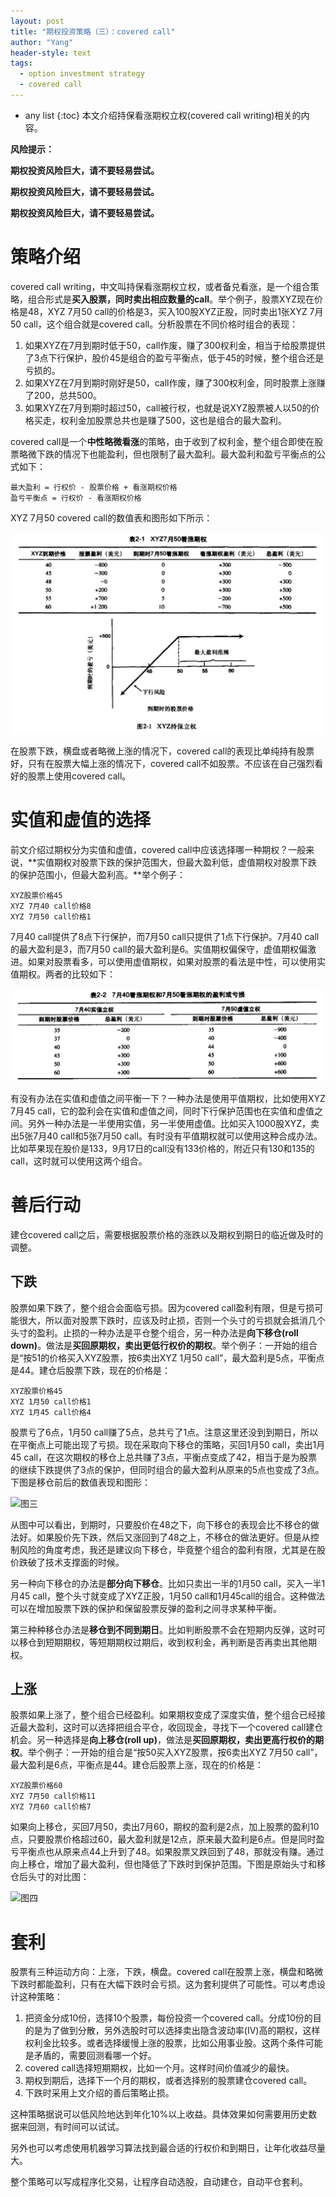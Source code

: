 ```yaml
---
layout: post
title: "期权投资策略（三）：covered call"
author: "Yang"
header-style: text
tags:
  - option investment strategy
  - covered call
---
```


- any list
{:toc}
本文介绍持保看涨期权立权(covered call writing)相关的内容。



**风险提示：**

**期权投资风险巨大，请不要轻易尝试。**

**期权投资风险巨大，请不要轻易尝试。**

**期权投资风险巨大，请不要轻易尝试。**



# 策略介绍

covered call writing，中文叫持保看涨期权立权，或者备兑看涨，是一个组合策略，组合形式是**买入股票，同时卖出相应数量的call**。举个例子，股票XYZ现在价格是48，XYZ 7月50 call的价格是3，买入100股XYZ正股，同时卖出1张XYZ 7月50 call，这个组合就是covered call。分析股票在不同价格时组合的表现：

1. 如果XYZ在7月到期时低于50，call作废，赚了300权利金，相当于给股票提供了3点下行保护，股价45是组合的盈亏平衡点，低于45的时候，整个组合还是亏损的。
2. 如果XYZ在7月到期时刚好是50，call作废，赚了300权利金，同时股票上涨赚了200，总共500。
3. 如果XYZ在7月到期时超过50，call被行权，也就是说XYZ股票被人以50的价格买走，权利金加股票总共也是赚了500，这也是组合的最大盈利。

covered call是一个**中性略微看涨**的策略，由于收到了权利金，整个组合即使在股票略微下跌的情况下也能盈利，但也限制了最大盈利。最大盈利和盈亏平衡点的公式如下：

```
最大盈利 = 行权价 - 股票价格 + 看涨期权价格
盈亏平衡点 = 行权价 - 看涨期权价格
```

XYZ 7月50 covered call的数值表和图形如下所示：

![图一](/img/in-post/2021-02-17-option-strategy-covered-call/post-covered-call.png)

在股票下跌，横盘或者略微上涨的情况下，covered call的表现比单纯持有股票好，只有在股票大幅上涨的情况下，covered call不如股票。不应该在自己强烈看好的股票上使用covered call。



# 实值和虚值的选择

前文介绍过期权分为实值和虚值，covered call中应该选择哪一种期权？一般来说，**实值期权对股票下跌的保护范围大，但最大盈利低，虚值期权对股票下跌的保护范围小，但最大盈利高。**举个例子：

```
XYZ股票价格45
XYZ 7月40 call价格8
XYZ 7月50 call价格1
```

7月40 call提供了8点下行保护，而7月50 call只提供了1点下行保护。7月40 call的最大盈利是3，而7月50 call的最大盈利是6。实值期权偏保守，虚值期权偏激进。如果对股票看多，可以使用虚值期权，如果对股票的看法是中性，可以使用实值期权。两者的比较如下：

![图二](/img/in-post/2021-02-17-option-strategy-covered-call/post-covered-call-itm-otm.png)

有没有办法在实值和虚值之间平衡一下？一种办法是使用平值期权，比如使用XYZ 7月45 call，它的盈利会在实值和虚值之间，同时下行保护范围也在实值和虚值之间。另外一种办法是一半使用实值，另一半使用虚值。比如买入1000股XYZ，卖出5张7月40 call和5张7月50 call。有时没有平值期权就可以使用这种合成办法。比如苹果现在股价是133，9月17日的call没有133价格的，附近只有130和135的call，这时就可以使用这两个组合。



# 善后行动

建仓covered call之后，需要根据股票价格的涨跌以及期权到期日的临近做及时的调整。

## 下跌

股票如果下跌了，整个组合会面临亏损。因为covered call盈利有限，但是亏损可能很大，所以面对股票下跌时，应该及时止损，否则一个头寸的亏损就会抵消几个头寸的盈利。止损的一种办法是平仓整个组合，另一种办法是**向下移仓(roll down)**。做法是**买回原期权，卖出更低行权价的期权**。举个例子：一开始的组合是“按51的价格买入XYZ股票，按6卖出XYZ 1月50 call”，最大盈利是5点，平衡点是44。建仓后股票下跌，现在的价格是：

```
XYZ股票价格45
XYZ 1月50 call价格1
XYZ 1月45 call价格4
```

股票亏了6点，1月50 call赚了5点，总共亏了1点。注意这里还没到到期日，所以在平衡点上可能出现了亏损。现在采取向下移仓的策略，买回1月50 call，卖出1月45 call，在这次期权的移仓上总共赚了3点，平衡点变成了42，相当于是为股票的继续下跌提供了3点的保护，但同时组合的最大盈利从原来的5点也变成了3点。下图是移仓前后的数值表现和图形：

![图三](/img/in-post/2021-02-17-option-strategy-covered-call/post-covered-roll-down.png)

从图中可以看出，到期时，只要股价在48之下，向下移仓的表现会比不移仓的做法好。如果股价先下跌，然后又涨回到了48之上，不移仓的做法更好。但是从控制风险的角度考虑，我还是建议向下移仓，毕竟整个组合的盈利有限，尤其是在股价跌破了技术支撑面的时候。

另一种向下移仓的办法是**部分向下移仓**。比如只卖出一半的1月50 call，买入一半1月45 call，整个头寸就变成了XYZ正股，1月50 call和1月45call的组合。这种做法可以在增加股票下跌的保护和保留股票反弹的盈利之间寻求某种平衡。

第三种种移仓办法是**移仓到不同到期日**。比如判断股票不会在短期内反弹，这时可以移仓到短期期权，等短期期权过期后，收到权利金，再判断是否再卖出其他期权。

 ## 上涨

股票如果上涨了，整个组合已经盈利。如果期权变成了深度实值，整个组合已经接近最大盈利，这时可以选择把组合平仓，收回现金，寻找下一个covered call建仓机会。另一种选择是**向上移仓(roll up)**，做法是**买回原期权，卖出更高行权价的期权**。举个例子：一开始的组合是“按50买入XYZ股票，按6卖出XYZ 7月50 call”，最大盈利是6点，平衡点是44。建仓后股票上涨，现在的价格是：

```
XYZ股票价格60
XYZ 7月50 call价格11
XYZ 7月60 call价格7
```

如果向上移仓，买回7月50，卖出7月60，期权的盈利是2点，加上股票的盈利10点，只要股票价格超过60，最大盈利就是12点，原来最大盈利是6点。但是同时盈亏平衡点也从原来点44上升到了48。如果股票又跌回到了48，那就没有赚。通过向上移仓，增加了最大盈利，但也降低了下跌时到保护范围。下图是原始头寸和移仓后头寸的对比图：

![图四](/img/in-post/2021-02-17-option-strategy-covered-call/post-covered-roll-up.png)



# 套利

股票有三种运动方向：上涨，下跌，横盘。covered call在股票上涨，横盘和略微下跌时都能盈利，只有在大幅下跌时会亏损。这为套利提供了可能性。可以考虑设计这种策略：

1. 把资金分成10份，选择10个股票，每份投资一个covered call。分成10份的目的是为了做到分散，另外选股时可以选择卖出隐含波动率(IV)高的期权，这样权利金比较多。或者选择缓慢上涨的股票，比如公用事业股。这两个条件可能是矛盾的，需要回测看哪一个好。
2. covered call选择短期期权，比如一个月。这样时间价值减少的最快。
3. 期权到期后，选择下一个月的期权，或者选择别的股票建仓covered call。
4. 下跌时采用上文介绍的善后策略止损。

这种策略据说可以低风险地达到年化10%以上收益。具体效果如何需要用历史数据来回测，有时间可以试试。

另外也可以考虑使用机器学习算法找到最合适的行权价和到期日，让年化收益尽量大。

整个策略可以写成程序化交易，让程序自动选股，自动建仓，自动平仓套利。


